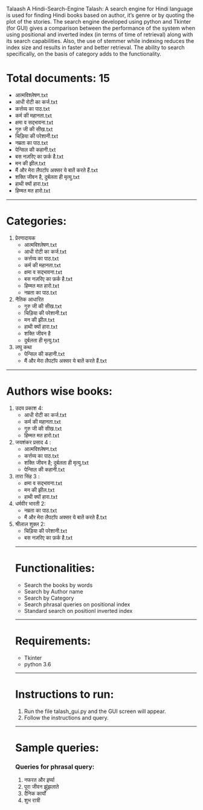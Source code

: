 Talaash A Hindi-Search-Engine
Talash: A search engine for Hindi language is used for finding Hindi books based on author, it’s genre or by quoting the plot of the stories. The search engine developed using python and Tkinter (for GUI) gives a comparison between the performance of the system when using positional and  inverted index (in terms of time of retrieval) along with its search  capabilities. Also, the use of stemmer while indexing reduces the  index size and results in faster and better retrieval. The ability to  search specifically, on the basis of category adds to the functionality. 

<h1> Total documents: 15 </h1>
<ul>
<li> आत्मविश्लेषण.txt </li>
<li> आधी रोटी का कर्ज.txt </li>
<li> कर्त्तव्य का पाठ.txt </li>
<li> कर्म की महानता.txt</li>
<li> क्षमा व सद्भावना.txt</li>
<li> गुरु जी की सीख.txt</li>
<li> चिड़िया की परेशानी.txt </li>
<li> नम्रता का पाठ.txt</li>
<li> पेन्सिल की कहानी.txt</li>
<li> बस नज़रिए का फ़र्क है.txt </li>
<li> मन की झील.txt </li>
<li> मैं और मेरा लैपटॉप अक्सर ये बातें करते हैं.txt </li>
<li> शक्ति जीवन है, दुर्बलता ही मृत्यु.txt </li>
<li> हाथी क्यों हारा.txt </li>
<li> हिम्मत मत हारो.txt </li>
</ul>
<hr>

<h1> Categories: </h1>
<ol> 
  <li> प्रेरणादायक 
<ul>
  <li>आत्मविश्लेषण.txt </li>
  <li> आधी रोटी का कर्ज.txt</li>
  <li> कर्त्तव्य का पाठ.txt </li>
  <li> कर्म की महानता.txt </li>
  <li> क्षमा व सद्भावना.txt </li> 
  <li> बस नज़रिए का फ़र्क है.txt </li>
  <li> हिम्मत मत हारो.txt</li>
  <li> नम्रता का पाठ.txt</li>
  </ul></li>


<li> नैतिक आधारित 
    <ul>
  <li> गुरु जी की सीख.txt</li>
  <li> चिड़िया की परेशानी.txt </li>
  <li> मन की झील.txt</li>
  <li> हाथी क्यों हारा.txt </li>
  <li> शक्ति जीवन है </li>
  <li> दुर्बलता ही मृत्यु.txt </li>
  </ul></li>


 <li> लघु कथा 
 <ul>
  <li> पेन्सिल की कहानी.txt</li>
  <li> मैं और मेरा लैपटॉप अक्सर ये बातें करते हैं.txt </li>
  </ul></li>
 </ol>
<hr>

<h1> Authors wise books:  </h1>
<ol>
  <li> उदय प्रकाश 4:
    <ul> 
      <li> आधी रोटी का कर्ज.txt </li>
      <li>कर्म की महानता.txt </li>
      <li> गुरु जी की सीख.txt </li>
      <li> हिम्मत मत हारो.txt </li>
    </ul>
      </li>
    
<li> जयशंकर प्रसाद 4 : 
  <ul>
  <li> आत्मविश्लेषण.txt</li>
  <li> कर्त्तव्य का पाठ.txt</li>
  <li> शक्ति जीवन है; दुर्बलता ही मृत्यु.txt</li>
  <li> पेन्सिल की कहानी.txt </li>
  </ul>
</li>

<li> तारा सिंह 3 : 
  <ul>
    <li>क्षमा व सद्भावना.txt</li>
    <li>मन की झील.txt</li>
    <li>हाथी क्यों हारा.txt </li>
  </ul>
</li>

<li> धर्मवीर भारती 2: 
  <ul>
    <li>नम्रता का पाठ.txt </li>
    <li> मैं और मेरा लैपटॉप अक्सर ये बातें करते हैं.txt </li>
  </ul>
  </li>
  <li> श्रीलाल शुक्ल 2: 
  <ul>
    <li>चिड़िया की परेशानी.txt</li>
    <li> बस नज़रिए का फ़र्क है.txt </li>
  </ul>
  </li>
  <hr>
  

<h1> Functionalities: </h1>
<ul>
  <li>Search the books by words</li>
<li> Search by Author name</li>
<li> Search by Category</li>
<li> Search phrasal queries on positional index</li>
<li> Standard search on positionl inverted index </li>
</ul> 
<hr>
 
<h1> Requirements: </h1>

<ul>
  <li> Tkinter </li>
  <li> python 3.6 </li>
</ul>
<hr>

<h1> Instructions to run: </h1>
<ol>
  <li> Run the file talash_gui.py and the GUI screen will appear.</li>
  <li> Follow the instructions and query.</li>
 </ol>
  <hr>
  

<h1> Sample queries: </h1>
<h3> Queries for phrasal query: </h3>
<ol>
  <li> नफरत और इर्ष्या </li>
  <li> पूरा जीवन झुंझलाते</li>
  <li> दैनिक कार्यों </li>
  <li> शुभ रात्री</li>
 </ol>
